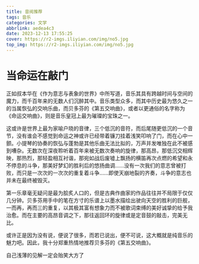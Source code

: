 ```yaml
---
title: 音阅推荐
tags: 音乐
categories: 文学
abbrlink: aedea4c3
date: 2023-12-13 17:55:25
cover: https://r2-imgs.iliyian.com/img/no5.jpg
top_img: https://r2-imgs.iliyian.com/img/no5.jpg
---
```


# 当命运在敲门

正如叔本华在《作为意志与表象的世界》中所写道，音乐其具有跨越时间与空间的魔力，而千百年来的无数人们沉醉其中。音乐类型众多，而其中历史最为悠久之一的当属恢弘的交响乐曲，而贝多芬的《第五交响曲》，或者以更通俗的名字称为《命运交响曲》，则是音乐皇冠上最为璀璨的宝珠之一。 

这或许是世界上最为家喻户晓的音律，三个低沉的音符，而后尾随更低沉的一个音节，没有谁会不感觉到命运之神或许已经带着镰刀挂着浅笑叩响了门，而在心中一颤。小提琴的协奏的恢弘与蓬勃是其他乐曲无法比拟的，万声并发唯独在此不被感到嘈杂。无数次在深夜聆听着百年来被无数次奏响的旋律，那高昂，那低沉交相辉映，那热烈，那轻盈相互衬谐，那宛如战后废墟上飘扬的横笛再次点燃的希望和永不停息的斗争，那美好梦幻的胜利后的悠扬曲调……没有一次我们的意志曾被打败，而只是一次次的一次次的重复着斗争……即使天崩地裂的齐奏，斗争的意志也并未在最终被毁灭。 

第一乐章毫无疑问是最为脍炙人口的，但是古典作曲家的作品往往并不局限于仅仅几分钟。贝多芬用手中的笔在方寸的乐谱上以墨水描绘出驶向天空的胜利的巨舰，一而再，再而三的重复，以其极其富有想象力而不被歌词束缚的美好诚挚的给予我治愈。而在主要的高昂音调之下，那往返回环的旋律或是定音鼓的敲击，完美无比。 

或许正是因为没有说，便说了很多，而若已说出，便不可说，这大概就是纯音乐的魅力吧。因此，我十分郑重热情地推荐贝多芬的《第五交响曲》。 

自己浅薄的见解一定会贻笑大方了
